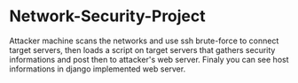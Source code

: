 # Network-Security-Project
Attacker machine scans the networks and use ssh brute-force to connect target servers, then loads a script on target servers that gathers security informations and post then to attacker's web server. Finaly you can see host informations in django implemented web server.
